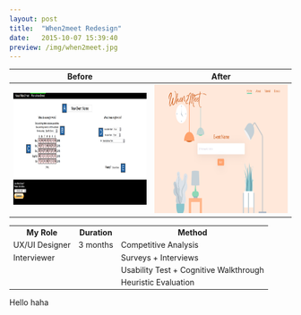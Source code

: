 ```yaml
---
layout: post
title:  "When2meet Redesign"
date:   2015-10-07 15:39:40
preview: /img/when2meet.jpg
---
```




Before                                                              |  After
--------------------------------------------------------------------|--------------------------------------------------------------------
<img src="/img/when2meet now.png" alt="When2meet" title="Old version" height="200" width="400"/> |<img src="/img/when2meet homepage.jpg" alt="When2meet" title="New version" height="230" />

<table align="center">
  <tr>
    <th>My Role</th>
    <th>Duration</th>
    <th>Method</th>
  </tr>
  <tr>
    <td>UX/UI Designer</td>
    <td>3 months</td>
    <td>Competitive Analysis</td>
  </tr>
  <tr>
    <td>Interviewer</td>
    <td></td>
    <td>Surveys + Interviews</td>
  </tr>
  <tr>
    <td></td>
    <td></td>
    <td>Usability Test + Cognitive Walkthrough</td>
  </tr>
  <tr>
    <td></td>
    <td></td>
    <td>Heuristic Evaluation</td>
  </tr>
</table>


Hello
haha
